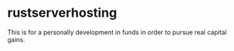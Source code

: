 # rustserverhosting
This is for a personally development in funds in order to pursue real capital gains.
